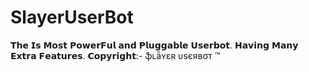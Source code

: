 # SlayerUserBot
𝗧𝗵𝗲 𝗜𝘀 𝗠𝗼𝘀𝘁 𝗣𝗼𝘄𝗲𝗿𝗙𝘂𝗹 𝗮𝗻𝗱 𝗣𝗹𝘂𝗴𝗴𝗮𝗯𝗹𝗲 𝗨𝘀𝗲𝗿𝗯𝗼𝘁.  𝗛𝗮𝘃𝗶𝗻𝗴 𝗠𝗮𝗻𝘆 𝗘𝘅𝘁𝗿𝗮 𝗙𝗲𝗮𝘁𝘂𝗿𝗲𝘀.   𝗖𝗼𝗽𝘆𝗿𝗶𝗴𝗵𝘁:- ֆʟǟʏɛʀ υѕєявσт ™
